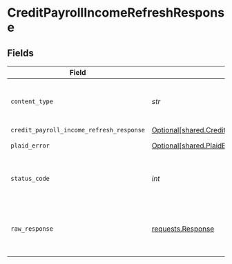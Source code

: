 # CreditPayrollIncomeRefreshResponse


## Fields

| Field                                                                                                            | Type                                                                                                             | Required                                                                                                         | Description                                                                                                      |
| ---------------------------------------------------------------------------------------------------------------- | ---------------------------------------------------------------------------------------------------------------- | ---------------------------------------------------------------------------------------------------------------- | ---------------------------------------------------------------------------------------------------------------- |
| `content_type`                                                                                                   | *str*                                                                                                            | :heavy_check_mark:                                                                                               | HTTP response content type for this operation                                                                    |
| `credit_payroll_income_refresh_response`                                                                         | [Optional[shared.CreditPayrollIncomeRefreshResponse]](../../models/shared/creditpayrollincomerefreshresponse.md) | :heavy_minus_sign:                                                                                               | success                                                                                                          |
| `plaid_error`                                                                                                    | [Optional[shared.PlaidError]](../../models/shared/plaiderror.md)                                                 | :heavy_minus_sign:                                                                                               | Error response.                                                                                                  |
| `status_code`                                                                                                    | *int*                                                                                                            | :heavy_check_mark:                                                                                               | HTTP response status code for this operation                                                                     |
| `raw_response`                                                                                                   | [requests.Response](https://requests.readthedocs.io/en/latest/api/#requests.Response)                            | :heavy_check_mark:                                                                                               | Raw HTTP response; suitable for custom response parsing                                                          |
